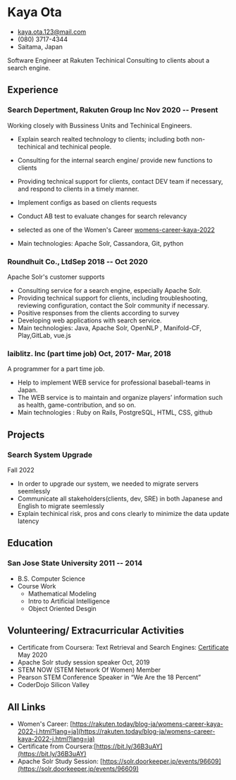 <!-- The (first) h1 will be used as the <title> of the HTML page -->
# Kaya Ota

<!-- The unordered list immediately after the h1 will be formatted on a single
line. It is intended to be used for contact details -->
- <kaya.ota.123@mail.com>
- (080) 3717-4344
- Saitama, Japan

<!-- The paragraph after the h1 and ul and before the first h2 is optional. It
is intended to be used for a short summary. -->
Software Engineer at Rakuten
Techinical Consulting to clients about a search engine.

## Experience

<!-- You have to wrap the "left" and "right" half of these headings in spans by
hand -->
### <span>Search Depertment, Rakuten Group Inc </span> <span>Nov 2020 -- Present</span>
Working closely with Bussiness Units and Techinical Engineers. 

 - Explain search realted technology to clients; including both non-techinical and techinical people.
 - Consulting for the internal search engine/ provide new functions to clients
 - Providing technical support for clients, contact DEV team if necessary, and respond to clients in a timely manner.
- Implement configs as based on clients requests
- Conduct AB test to evaluate changes for search relevancy
- selected as one of the Women's Career [womens-career-kaya-2022](https://rakuten.today/blog-ja/womens-career-kaya-2022-j.html?lang=ja )
 
-  Main technologies: Apache Solr, Cassandora, Git, python

### <span>Roundhuit Co., Ltd</span><span>Sep 2018 -- Oct 2020</span>
Apache Solr's customer supports 
 
 - Consulting service for a search engine, especially Apache Solr.
 - Providing technical support for clients, including troubleshooting, reviewing configuration, contact the Solr community if necessary.
 - Positive responses from the clients according to survey
 - Developing web applications with search service.
 -  Main technologies: Java, Apache Solr, OpenNLP , Manifold-CF, Play,GitLab, vue.js 

### <span>laiblitz. Inc (part time job) </span> <span>Oct, 2017- Mar, 2018</span>

A programmer for a part time job.
 - Help to implement WEB service for professional baseball-teams in Japan.
 - The WEB service is to maintain and organize players’ information such as health, game-contribution, and so on.
 - Main technologies : Ruby on Rails, PostgreSQL, HTML, CSS, github

## Projects

### <span>Search System Upgrade</span> 
<span>Fall 2022</span>
   - In order to upgrade our system, we needed to migrate servers seemlessly
   - Communicate all stakeholders(clients, dev, SRE) in both Japanese and English to migrate seemlessly
   - Explain techinical risk, pros and cons clearly to minimize the data update latency

## Education
### <span>San Jose State University</span> <span>2011 -- 2014</span>

  - B.S. Computer Science
  - Course Work
    - Mathematical Modeling
    - Intro to Artificial Intelligence
    - Object Oriented Desgin
  

## Volunteering/ Extracurricular Activities

 - Certificate from Coursera: Text Retrieval and Search Engines: [Certificate](https://bit.ly/36B3uAY)  May 2020
 - Apache Solr study session speaker  Oct, 2019 
 - STEM NOW (STEM Network Of Women) Member 
 - Pearson STEM Conference Speaker in “We Are the 18 Percent”
 - CoderDojo Silicon Valley 

## All Links
 - Women's Career: [https://rakuten.today/blog-ja/womens-career-kaya-2022-j.html?lang=ja](https://rakuten.today/blog-ja/womens-career-kaya-2022-j.html?lang=ja)
 - Certificate from Coursera:[https://bit.ly/36B3uAY](https://bit.ly/36B3uAY)
 - Apache Solr Study Session: [https://solr.doorkeeper.jp/events/96609](https://solr.doorkeeper.jp/events/96609)
